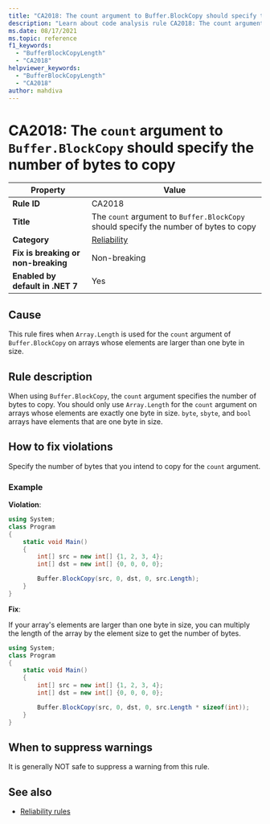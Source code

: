 ```yaml
---
title: "CA2018: The count argument to Buffer.BlockCopy should specify the number of bytes to copy"
description: "Learn about code analysis rule CA2018: The count argument to Buffer.BlockCopy should specify the number of bytes to copy"
ms.date: 08/17/2021
ms.topic: reference
f1_keywords:
  - "BufferBlockCopyLength"
  - "CA2018"
helpviewer_keywords:
  - "BufferBlockCopyLength"
  - "CA2018"
author: mahdiva
---
```

# CA2018: The `count` argument to `Buffer.BlockCopy` should specify the number of bytes to copy

| Property                            | Value                                                                                 |
|-------------------------------------|---------------------------------------------------------------------------------------|
| **Rule ID**                         | CA2018                                                                                |
| **Title**                           | The `count` argument to `Buffer.BlockCopy` should specify the number of bytes to copy |
| **Category**                        | [Reliability](reliability-warnings.md)                                                |
| **Fix is breaking or non-breaking** | Non-breaking                                                                          |
| **Enabled by default in .NET 7**    | Yes                                                                                   |

## Cause

This rule fires when `Array.Length` is used for the `count` argument of `Buffer.BlockCopy` on arrays whose elements are larger than one byte in size.

## Rule description

When using `Buffer.BlockCopy`, the `count` argument specifies the number of bytes to copy. You should only use `Array.Length` for the `count` argument on arrays whose elements are exactly one byte in size. `byte`, `sbyte`, and `bool` arrays have elements that are one byte in size.

## How to fix violations

Specify the number of bytes that you intend to copy for the `count` argument.

### Example

**Violation**:

```csharp
using System;
class Program
{
    static void Main()
    {
        int[] src = new int[] {1, 2, 3, 4};
        int[] dst = new int[] {0, 0, 0, 0};

        Buffer.BlockCopy(src, 0, dst, 0, src.Length);
    }
}
```

**Fix**:

If your array's elements are larger than one byte in size, you can multiply the length of the array by the element size to get the number of bytes.

```csharp
using System;
class Program
{
    static void Main()
    {
        int[] src = new int[] {1, 2, 3, 4};
        int[] dst = new int[] {0, 0, 0, 0};

        Buffer.BlockCopy(src, 0, dst, 0, src.Length * sizeof(int));
    }
}
```

## When to suppress warnings

It is generally NOT safe to suppress a warning from this rule.

## See also

- [Reliability rules](reliability-warnings.md)
